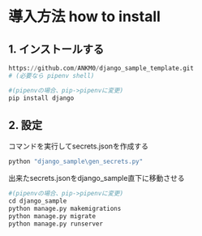 # 導入方法 how to install
## 1. インストールする
```python
https://github.com/ANKM0/django_sample_template.git
# (必要なら pipenv shell)

#(pipenvの場合、pip->pipenvに変更)
pip install django
```

## 2. 設定
コマンドを実行してsecrets.jsonを作成する
```python
python "django_sample\gen_secrets.py"
```
出来たsecrets.jsonをdjango_sample直下に移動させる
```python
#(pipenvの場合、pip->pipenvに変更)
cd django_sample
python manage.py makemigrations
python manage.py migrate
python manage.py runserver
```

